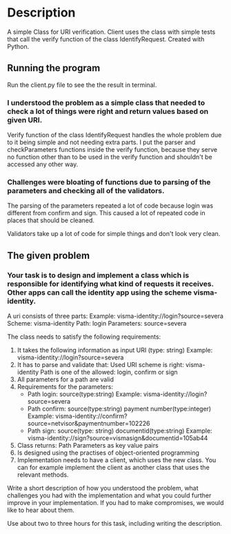 # Description
A simple Class for URI verification.
Client uses the class with simple tests that call the verify function of the class IdentifyRequest.
Created with Python.

## Running the program
Run the client.py file to see the the result in terminal.

### I understood the problem as a simple class that needed to check a lot of things were right and return values based on given URI.
Verify function of the class IdentifyRequest handles the whole problem due to it being simple and not needing extra parts.
I put the parser and checkParameters functions inside the verify function, because they serve no function other than to be used in the verify function and shouldn't be accessed any other way.

### Challenges were bloating of functions due to parsing of the parameters and checking all of the validators.
The parsing of the parameters repeated a lot of code because login was different from confirm and sign. This caused a lot of repeated code in places that should be cleaned.

Validators take up a lot of code for simple things and don't look very clean.


## The given problem
### Your task is to design and implement a class which is responsible for identifying what kind of requests it receives. Other apps can call the identity app using the scheme visma-identity.
A uri consists of three parts:
Example: visma-identity://login?source=severa
Scheme: visma-identity
Path: login
Parameters: source=severa

The class needs to satisfy the following requirements:
1. It takes the following information as input
    URI (type: string)
    Example: visma-identity://login?source=severa
2. It has to parse and validate that:
    Used URI scheme is right: visma-identity
    Path is one of the allowed: login, confirm or sign
3. All parameters for a path are valid
4. Requirements for the parameters:
      - Path login:
      source(type:string)
      Example: visma-identity://login?source=severa
      - Path confirm:
      source(type:string)
      payment number(type:integer)
      Example: visma-identity://confirm?source=netvisor&paymentnumber=102226
      - Path sign:
     source(type: string)
     documentid(type:string)
     Example: visma-identity://sign?source=vismasign&documentid=105ab44
5. Class returns:
     Path
     Parameters as key value pairs
6. Is designed using the practises of object-oriented programming
7. Implementation needs to have a client, which uses the new class. You can for example implement the client as another class that uses the relevant methods.

Write a short description of how you understood the problem, what challenges you had with the implementation and what you could further improve in your implementation. If you had to make compromises, we would like to hear about them.

Use about two to three hours for this task, including writing the description.

